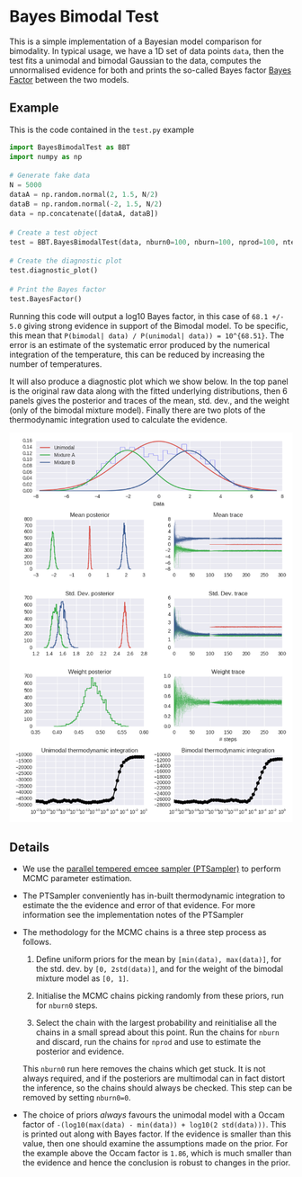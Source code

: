 # Bayes Bimodal Test

This is a simple implementation of a Bayesian model comparison for bimodality.
In typical usage, we have a 1D set of data points `data`, then the test 
fits a unimodal and bimodal
Gaussian to the data, computes the unnormalised evidence for both and prints
the so-called Bayes factor [Bayes Factor](https://en.wikipedia.org/wiki/Bayes_factor)
between the two models.

## Example

This is the code contained in the `test.py` example

``` python
import BayesBimodalTest as BBT
import numpy as np

# Generate fake data
N = 5000
dataA = np.random.normal(2, 1.5, N/2)
dataB = np.random.normal(-2, 1.5, N/2)
data = np.concatenate([dataA, dataB])

# Create a test object
test = BBT.BayesBimodalTest(data, nburn0=100, nburn=100, nprod=100, ntemps=50)

# Create the diagnostic plot
test.diagnostic_plot()

# Print the Bayes factor
test.BayesFactor()
```

Running this code will output a log10 Bayes factor, in this case of `68.1 +/- 5.0` giving
strong evidence in support of the Bimodal model. To be specific, this mean that
`P(bimodal| data) / P(unimodal| data)) = 10^{68.51}`. The error is an estimate
of the systematic error produced by the numerical integration of the temperature,
this can be reduced by increasing the number of temperatures.

It will also produce a
diagnostic plot which we show below. In the top panel is the
original raw data along with the fitted underlying distributions, then 6 panels
gives the posterior and traces of the mean, std. dev., and the weight (only of
the bimodal mixture model). Finally there are two plots of the thermodynamic
integration used to calculate the evidence.

![demo](diagnostic.png)

## Details

* We use the [parallel tempered emcee sampler (PTSampler)](http://dan.iel.fm/emcee/current/user/pt/)  to perform MCMC parameter estimation.

* The PTSampler conveniently has in-built thermodynamic integration to estimate the
  the evidence and error of that evidence. For more information see the implementation
  notes of the PTSampler

* The methodology for the MCMC chains is a three step process as follows.

  1. Define uniform priors for the mean by `[min(data), max(data)]`, for the
    std. dev. by `[0, 2std(data)]`, and for the weight of the bimodal mixture
     model as `[0, 1]`.

  2. Initialise
  the MCMC chains picking randomly from these priors, run for `nburn0` steps.

  3. Select the chain with the largest probability and reinitialise all the chains
  in a small spread about this point. Run the chains for `nburn` and discard,
  run the chains for `nprod` and use to estimate the posterior and evidence.

  This `nburn0` run here removes the chains which get stuck. It is not always required,
  and if the posteriors are multimodal can in fact distort the inference, so the
  chains should always be checked. This step can be removed by setting `nburn0=0`.

* The choice of priors *always* favours the unimodal model with a Occam factor
  of `-(log10(max(data) - min(data)) + log10(2 std(data)))`. This is printed
  out along with Bayes factor. If the evidence is smaller than this value, then
  one should examine the assumptions made on the prior. For the example above
  the Occam factor is `1.86`, which is much smaller than the evidence and hence
  the conclusion is robust to changes in the prior.


